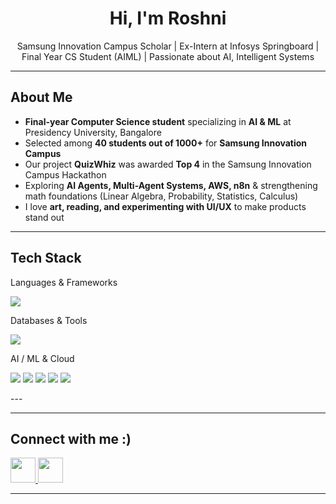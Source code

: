 
<h1 align="center">Hi, I'm Roshni </h1>
<p align="center">
  Samsung Innovation Campus Scholar | Ex-Intern at Infosys Springboard | Final Year CS Student (AIML) | Passionate about AI, Intelligent Systems
</p>

---

##  About Me  

-  **Final-year Computer Science student** specializing in **AI & ML** at Presidency University, Bangalore  
-  Selected among **40 students out of 1000+** for **Samsung Innovation Campus**  
-  Our project **QuizWhiz** was awarded **Top 4** in the Samsung Innovation Campus Hackathon  
-  Exploring **AI Agents, Multi-Agent Systems, AWS, n8n** & strengthening math foundations (Linear Algebra, Probability, Statistics, Calculus)  
-  I love **art, reading, and experimenting with UI/UX** to make products stand out  

---

##  Tech Stack  

Languages & Frameworks
<p> <img src="https://skillicons.dev/icons?i=python,java,js,react,flask,nodejs" /> </p>
Databases & Tools
<p> <img src="https://skillicons.dev/icons?i=mysql,neon,vscode,pycharm" /> </p>
AI / ML & Cloud
<p><img src="https://img.shields.io/badge/ChromaDB-%234A90E2.svg?&style=for-the-badge&logoColor=white" /> <img src="https://img.shields.io/badge/Pinecone-%2300B8D9.svg?&style=for-the-badge&logoColor=white" /> <img src="https://img.shields.io/badge/LangChain-%2343853D.svg?&style=for-the-badge&logoColor=white" /> <img src="https://img.shields.io/badge/Ollama-000000.svg?&style=for-the-badge&logoColor=white" /> <img src="https://img.shields.io/badge/Prompt%20Engineering-%23FF6F61.svg?&style=for-the-badge&logoColor=white" /> </p>
---

---

##  Connect with me :)

<p>
  <a href="https://linkedin.com/in/yourlinkedin">
    <img src="https://skillicons.dev/icons?i=linkedin" height="40" />
  </a>
  <a href="mailto:youremail@gmail.com">
    <img src="https://skillicons.dev/icons?i=gmail" height="40" />
  </a>
</p>

---
